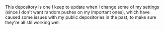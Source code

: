 This depository is one I keep to update when I change some of my settings (since I don't want random pushes on my important ones),
which have caused some issues with my public depositories in the past, to make sure they're all stil working well.
